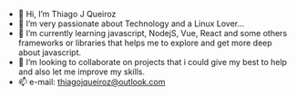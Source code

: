 - 👋 Hi, I’m Thiago J Queiroz
- 👀 I’m very passionate about Technology and a Linux Lover...
- 🌱 I’m currently learning javascript, NodejS, Vue, React and some others frameworks or libraries that helps me to explore and get more deep about javascript.
- 💞️ I’m looking to collaborate on projects that i could give my best to help and also let me improve my skills.
- 📫 e-mail: thiagojqueiroz@outlook.com
